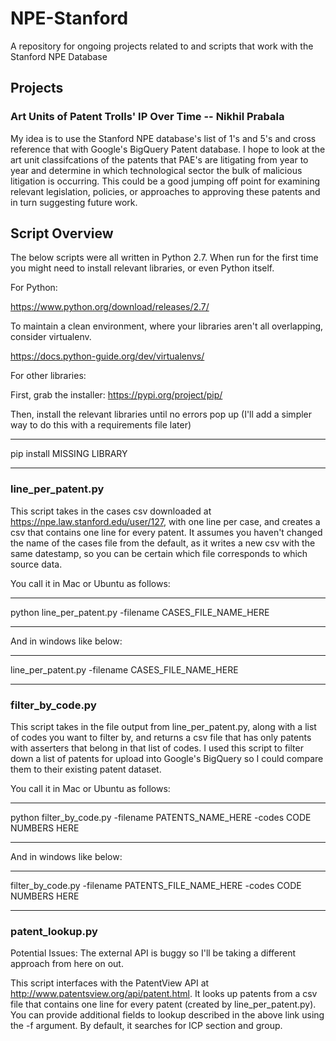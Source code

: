 # NPE-Stanford
A repository for ongoing projects related to and scripts that work with the Stanford NPE Database

## Projects

### Art Units of Patent Trolls' IP Over Time -- Nikhil Prabala

My idea is to use the Stanford NPE database's list of 1's and 5's and cross reference that with Google's BigQuery Patent database. I hope to look at the art unit classifcations of the patents that PAE's are litigating from year to year and determine in which technological sector the bulk of malicious litigation is occurring. This could be a good jumping off point for examining relevant legislation, policies, or approaches to approving these patents and in turn suggesting future work.

## Script Overview

The below scripts were all written in Python 2.7. When run for the first time you might need to install relevant libraries, or even Python itself. 

For Python:

https://www.python.org/download/releases/2.7/

To maintain a clean environment, where your libraries aren't all overlapping, consider virtualenv.

https://docs.python-guide.org/dev/virtualenvs/

For other libraries:

First, grab the installer: https://pypi.org/project/pip/

Then, install the relevant libraries until no errors pop up (I'll add a simpler way to do this with a requirements file later)

***
pip install MISSING LIBRARY
***


### line_per_patent.py

This script takes in the cases csv downloaded at https://npe.law.stanford.edu/user/127, with one line per case, and creates a csv that contains one line for every patent. It assumes you haven't changed the name of the cases file from the default, as it writes a new csv with the same datestamp, so you can be certain which file corresponds to which source data. 

You call it in Mac or Ubuntu as follows:

***
python line_per_patent.py -filename CASES_FILE_NAME_HERE
***

And in windows like below:

***
line_per_patent.py -filename CASES_FILE_NAME_HERE
***


### filter_by_code.py

This script takes in the file output from line_per_patent.py, along with a list of codes you want to filter by, and returns a csv file that has only patents with asserters that belong in that list of codes. I used this script to filter down a list of patents for upload into Google's BigQuery so I could compare them to their existing patent dataset.


You call it in Mac or Ubuntu as follows:

***
python filter_by_code.py -filename PATENTS_NAME_HERE -codes CODE NUMBERS HERE
***

And in windows like below:

***
filter_by_code.py -filename PATENTS_FILE_NAME_HERE -codes CODE NUMBERS HERE
***

### patent_lookup.py

Potential Issues: The external API is buggy so I'll be taking a different approach from here on out. 

This script interfaces with the PatentView API at http://www.patentsview.org/api/patent.html. It looks up patents from a csv file that contains one line for every patent (created by line_per_patent.py). You can provide additional fields to lookup described in the above link using the -f argument. By default, it searches for ICP section and group.




